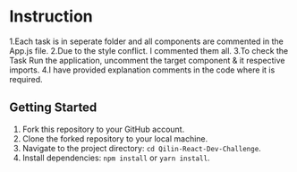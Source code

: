# Instruction

1.Each task is in seperate folder and all components are commented in the App.js file.
2.Due to the style conflict. I commented them all.
3.To check the Task Run the application, uncomment the target component & it respective imports.
4.I have provided explanation comments in the code where it is required.

## Getting Started

1. Fork this repository to your GitHub account.
2. Clone the forked repository to your local machine.
3. Navigate to the project directory: `cd Qilin-React-Dev-Challenge`.
4. Install dependencies: `npm install` or `yarn install`.
